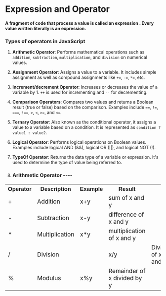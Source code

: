 #               Expression and Operator 
#### A fragment of code that process a value is called an expression . Every value written literally is an expression.

### Types of operators in JavaScript

1. **Arithmetic Operator**: Performs mathematical operations such as `addition`, `subtraction`, `multiplication`, and `division` on numerical values.

2. **Assignment Operator**: Assigns a value to a variable. It includes simple assignment as well as compound assignments like `+=`, `-=`, `*=`, etc.

3. **Increment/decrement Operator**: Increases or decreases the value of a variable by 1. `++` is used for incrementing and `--` for decrementing.

4. **Comparison Operators**: Compares two values and returns a Boolean result (true or false) based on the comparison. Examples include `==`, `!=`, `===`, `!==`, `>`, `<`, `>=`, and `<=`.

5. **Ternary Operator**: Also known as the conditional operator, it assigns a value to a variable based on a condition. It is represented as `condition ? value1 : value2`.

6. **Logical Operator**: Performs logical operations on Boolean values. Examples include logical AND (&&), logical OR (||), and logical NOT (!).

7. **TypeOf Operator**: Returns the data type of a variable or expression. It's used to determine the type of value being referred to.

1. ### Arithmetic Operator ----

<table style="font-size: 19px;">
  <tr>
    <th style="font-family: Arial, sans-serif; font-size: 18px;">Operator</th>
    <th style="font-family: Arial, sans-serif; font-size: 18px;">Description</th>
    <th style="font-family: Arial, sans-serif; font-size: 18px;">Example</th>
    <th style="font-family: Arial, sans-serif; font-size: 18px;">Result</th>
  </tr>
  <tr>
     <td> + </td>
     <td> Addition </td>
     <td> x+y </td>
     <td> sum of x and y </td>
  </tr>
  <tr>
     <td> - </td>
     <td> Subtraction </td>
     <td> x-y </td>
     <td> difference of x and y </td>
  </tr>
  <tr>
     <td> * </td>
     <td> Multiplication </td>
     <td> x*y </td>
     <td> multiplication of x and y </td>
  </tr>
  <tr>
     <td>/</td>
     <td>Division<td>
     <td>x/y</td>
     <td>Division of x and y</td>
  </tr>
  <tr>
     <td> % </td>
     <td> Modulus </td>
     <td> x%y </td>
     <td> Remainder of x divided by y </td>
  </tr>
</table>